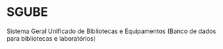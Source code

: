 # SGUBE
Sistema Geral Unificado de Bibliotecas e Equipamentos (Banco de dados para bibliotecas e laboratórios)
